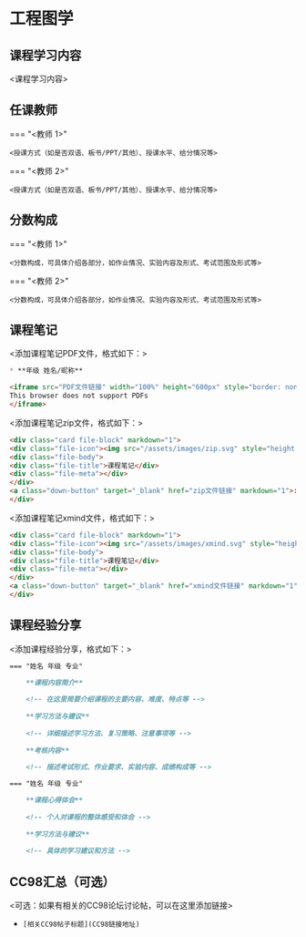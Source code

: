 # 工程图学

## 课程学习内容

<课程学习内容>


## 任课教师

=== "<教师 1>"

    <授课方式（如是否双语、板书/PPT/其他）、授课水平、给分情况等>

=== "<教师 2>"

    <授课方式（如是否双语、板书/PPT/其他）、授课水平、给分情况等>


## 分数构成

=== "<教师 1>"

    <分数构成，可具体介绍各部分，如作业情况、实验内容及形式、考试范围及形式等>

=== "<教师 2>"

    <分数构成，可具体介绍各部分，如作业情况、实验内容及形式、考试范围及形式等>



## 课程笔记

<添加课程笔记PDF文件，格式如下：>
```markdown
* **年级 姓名/昵称** 

<iframe src="PDF文件链接" width="100%" height="600px" style="border: none;">
This browser does not support PDFs
</iframe>
```

<添加课程笔记zip文件，格式如下：>
```html
<div class="card file-block" markdown="1">
<div class="file-icon"><img src="/assets/images/zip.svg" style="height: 3em;"></div>
<div class="file-body">
<div class="file-title">课程笔记</div>
<div class="file-meta"></div>
</div>
<a class="down-button" target="_blank" href="zip文件链接" markdown="1">:fontawesome-solid-download: 下载</a>
</div>
```
<添加课程笔记xmind文件，格式如下：>
```html
<div class="card file-block" markdown="1">
<div class="file-icon"><img src="/assets/images/xmind.svg" style="height: 3em;"></div>
<div class="file-body">
<div class="file-title">课程笔记</div>
<div class="file-meta"></div>
</div>
<a class="down-button" target="_blank" href="xmind文件链接" markdown="1">:fontawesome-solid-download: 下载</a>
</div>
```

## 课程经验分享

<添加课程经验分享，格式如下：>
```markdown
=== "姓名 年级 专业"

    **课程内容简介**
    
    <!-- 在这里简要介绍课程的主要内容、难度、特点等 -->
    
    **学习方法与建议**
    
    <!-- 详细描述学习方法、复习策略、注意事项等 -->
    
    **考核内容**
    
    <!-- 描述考试形式、作业要求、实验内容、成绩构成等 -->

=== "姓名 年级 专业"

    **课程心得体会**
    
    <!-- 个人对课程的整体感受和体会 -->
    
    **学习方法与建议**
    
    <!-- 具体的学习建议和方法 -->
```


## CC98汇总（可选）
<可选：如果有相关的CC98论坛讨论帖，可以在这里添加链接>
* `[相关CC98帖子标题](CC98链接地址)`